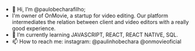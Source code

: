 - 👋 Hi, I’m @paulobecharafilho;
- I'm owner of OnMovie, a startup for video editing. Our platform intermediates the relation between client and video editors with a really good experience.
- 🌱 I’m currently learning JAVASCRIPT, REACT, REACT NATIVE, SQL.
- 📫 How to reach me: instagram: @paulinhobechara @onmovieoficial

<!---
paulobecharafilho/paulobecharafilho is a ✨ special ✨ repository because its `README.md` (this file) appears on your GitHub profile.
You can click the Preview link to take a look at your changes.
--->
